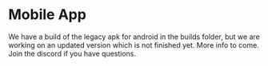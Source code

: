 # Mobile App

We have a build of the legacy apk for android in the builds folder, but we are working on an updated version which is not finished yet. More info to come. Join the discord if you have questions.
